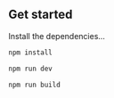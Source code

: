 
## Get started

Install the dependencies...

```bash
npm install
```

```bash
npm run dev
```

```bash
npm run build
```



